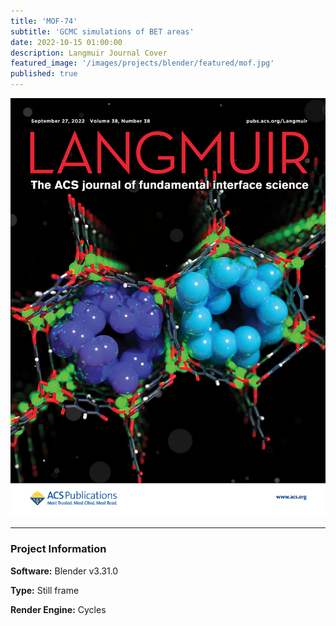 ```yaml
---
title: 'MOF-74'
subtitle: 'GCMC simulations of BET areas'
date: 2022-10-15 01:00:00
description: Langmuir Journal Cover
featured_image: '/images/projects/blender/featured/mof.jpg'
published: true
---
```


![](/images/projects/blender/full_size/mof.jpg)

---

### Project Information

**Software:** Blender v3.31.0

**Type:** Still frame

**Render Engine:** Cycles

